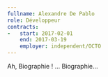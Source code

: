 ```yaml
---
fullname: Alexandre De Pablo
role: Développeur
contracts:
-   start: 2017-02-01
    end: 2017-03-19
    employer: independent/OCTO
---
```


Ah, Biographie ! … Biographie…

